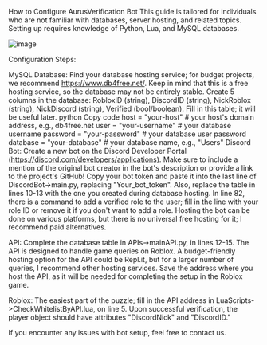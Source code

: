 How to Configure AurusVerification Bot
This guide is tailored for individuals who are not familiar with databases, server hosting, and related topics. Setting up requires knowledge of Python, Lua, and MySQL databases.

![image](https://github.com/Najkej/Aurus-Verification/assets/74835186/8ca76796-71f1-4e1a-bcff-4a33705a2e56)

Configuration Steps:

MySQL Database: Find your database hosting service; for budget projects, we recommend https://www.db4free.net/. Keep in mind that this is a free hosting service, so the database may not be entirely stable. Create 5 columns in the database: RobloxID (string), DiscordID (string), NickRoblox (string), NickDiscord (string), Verified (bool/boolean). Fill in this table; it will be useful later.
python
Copy code
host = "your-host"  # your host's domain address, e.g., db4free.net
user = "your-username"  # your database username
password = "your-password"  # your database user password
database = "your-database"  # your database name, e.g., "Users"
Discord Bot: Create a new bot on the Discord Developer Portal (https://discord.com/developers/applications). Make sure to include a mention of the original bot creator in the bot's description or provide a link to the project's GitHub! Copy your bot token and paste it into the last line of DiscordBot->main.py, replacing "Your_bot_token". Also, replace the table in lines 10-13 with the one you created during database hosting. In line 82, there is a command to add a verified role to the user; fill in the line with your role ID or remove it if you don't want to add a role. Hosting the bot can be done on various platforms, but there is no universal free hosting for it; I recommend paid alternatives.

API: Complete the database table in APIs->mainAPI.py, in lines 12-15. The API is designed to handle game queries on Roblox. A budget-friendly hosting option for the API could be Repl.it, but for a larger number of queries, I recommend other hosting services. Save the address where you host the API, as it will be needed for completing the setup in the Roblox game.

Roblox: The easiest part of the puzzle; fill in the API address in LuaScripts->CheckWhitelistByAPI.lua, on line 5. Upon successful verification, the player object should have attributes "DiscordNick" and "DiscordID."

If you encounter any issues with bot setup, feel free to contact us.
